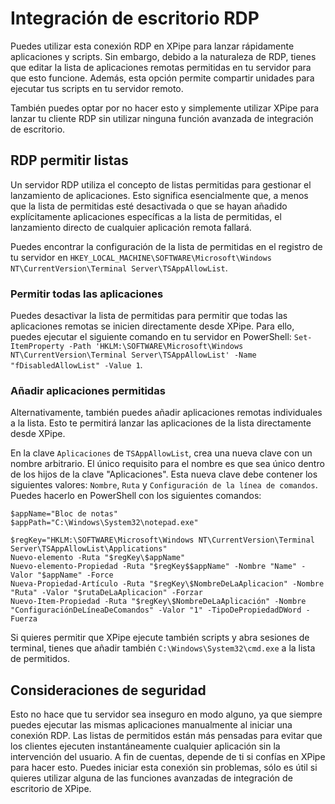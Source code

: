 # Integración de escritorio RDP

Puedes utilizar esta conexión RDP en XPipe para lanzar rápidamente aplicaciones y scripts. Sin embargo, debido a la naturaleza de RDP, tienes que editar la lista de aplicaciones remotas permitidas en tu servidor para que esto funcione. Además, esta opción permite compartir unidades para ejecutar tus scripts en tu servidor remoto.

También puedes optar por no hacer esto y simplemente utilizar XPipe para lanzar tu cliente RDP sin utilizar ninguna función avanzada de integración de escritorio.

## RDP permitir listas

Un servidor RDP utiliza el concepto de listas permitidas para gestionar el lanzamiento de aplicaciones. Esto significa esencialmente que, a menos que la lista de permitidas esté desactivada o que se hayan añadido explícitamente aplicaciones específicas a la lista de permitidas, el lanzamiento directo de cualquier aplicación remota fallará.

Puedes encontrar la configuración de la lista de permitidas en el registro de tu servidor en `HKEY_LOCAL_MACHINE\SOFTWARE\Microsoft\Windows NT\CurrentVersion\Terminal Server\TSAppAllowList`.

### Permitir todas las aplicaciones

Puedes desactivar la lista de permitidas para permitir que todas las aplicaciones remotas se inicien directamente desde XPipe. Para ello, puedes ejecutar el siguiente comando en tu servidor en PowerShell: `Set-ItemProperty -Path 'HKLM:\SOFTWARE\Microsoft\Windows NT\CurrentVersion\Terminal Server\TSAppAllowList' -Name "fDisabledAllowList" -Value 1`.

### Añadir aplicaciones permitidas

Alternativamente, también puedes añadir aplicaciones remotas individuales a la lista. Esto te permitirá lanzar las aplicaciones de la lista directamente desde XPipe.

En la clave `Aplicaciones` de `TSAppAllowList`, crea una nueva clave con un nombre arbitrario. El único requisito para el nombre es que sea único dentro de los hijos de la clave "Aplicaciones". Esta nueva clave debe contener los siguientes valores: `Nombre`, `Ruta` y `Configuración de la línea de comandos`. Puedes hacerlo en PowerShell con los siguientes comandos:

```
$appName="Bloc de notas"
$appPath="C:\Windows\System32\notepad.exe"

$regKey="HKLM:\SOFTWARE\Microsoft\Windows NT\CurrentVersion\Terminal Server\TSAppAllowList\Applications"
Nuevo-elemento -Ruta "$regKey\$appName"
Nuevo-elemento-Propiedad -Ruta "$regKey$$appName" -Nombre "Name" -Valor "$appName" -Force
Nueva-Propiedad-Artículo -Ruta "$regKey\$NombreDeLaAplicacion" -Nombre "Ruta" -Valor "$rutaDeLaAplicacion" -Forzar
Nuevo-Item-Propiedad -Ruta "$regKey\$NombreDeLaAplicación" -Nombre "ConfiguraciónDeLíneaDeComandos" -Valor "1" -TipoDePropiedadDWord -Fuerza
```

Si quieres permitir que XPipe ejecute también scripts y abra sesiones de terminal, tienes que añadir también `C:\Windows\System32\cmd.exe` a la lista de permitidos.

## Consideraciones de seguridad

Esto no hace que tu servidor sea inseguro en modo alguno, ya que siempre puedes ejecutar las mismas aplicaciones manualmente al iniciar una conexión RDP. Las listas de permitidos están más pensadas para evitar que los clientes ejecuten instantáneamente cualquier aplicación sin la intervención del usuario. A fin de cuentas, depende de ti si confías en XPipe para hacer esto. Puedes iniciar esta conexión sin problemas, sólo es útil si quieres utilizar alguna de las funciones avanzadas de integración de escritorio de XPipe.
